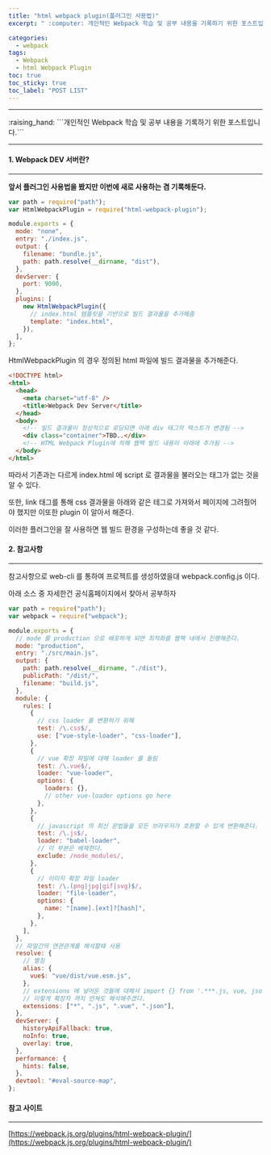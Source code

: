 ```yaml
---
title: "html webpack plugin(플러그인 사용법)"
excerpt: " :computer: 개인적인 Webpack 학습 및 공부 내용을 기록하기 위한 포스트입니다."

categories:
  - webpack
tags:
  - Webpack
  - html Webpack Plugin
toc: true
toc_sticky: true
toc_label: "POST LIST"
---
```


<hr>
:raising_hand:  ```개인적인 Webpack 학습 및 공부 내용을 기록하기 위한 포스트입니다.```
<hr>

#### 1. Webpack DEV 서버란?

---

**앞서 플러그인 사용법을 봤지만 이번에 새로 사용하는 겸 기록해둔다.**

```js
var path = require("path");
var HtmlWebpackPlugin = require("html-webpack-plugin");

module.exports = {
  mode: "none",
  entry: "./index.js",
  output: {
    filename: "bundle.js",
    path: path.resolve(__dirname, "dist"),
  },
  devServer: {
    port: 9000,
  },
  plugins: [
    new HtmlWebpackPlugin({
      // index.html 템플릿을 기반으로 빌드 결과물을 추가해줌
      template: "index.html",
    }),
  ],
};
```

HtmlWebpackPlugin 의 경우 정의된 html 파일에 빌드 결과물을 추가해준다.

```html
<!DOCTYPE html>
<html>
  <head>
    <meta charset="utf-8" />
    <title>Webpack Dev Server</title>
  </head>
  <body>
    <!-- 빌드 결과물이 정상적으로 로딩되면 아래 div 태그의 텍스트가 변경됨 -->
    <div class="container">TBD..</div>
    <!-- HTML Webpack Plugin에 의해 웹팩 빌드 내용이 아래에 추가됨 -->
  </body>
</html>
```

따라서 기존과는 다르게 index.html 에 script 로 결과물을 불러오는 태그가 없는 것을 알 수 있다.

또한, link 태그를 통해 css 결과물을 아래와 같은 테그로 가져와서 페이지에 그려줬어야 했지만 이또한 plugin 이 알아서 해준다.

이러한 플러그인을 잘 사용하면 웹 빌드 환경을 구성하는데 좋을 것 같다.

#### 2. 참고사항

---

참고사항으로 web-cli 를 통하여 프로젝트를 생성하였을대 webpack.config.js 이다.

아래 소스 중 자세한건 공식홈페이지에서 찾아서 공부하자

```js
var path = require("path");
var webpack = require("webpack");

module.exports = {
  // mode 를 production 으로 배포하게 되면 최적화를 웹팩 내에서 진행해준다.
  mode: "production",
  entry: "./src/main.js",
  output: {
    path: path.resolve(__dirname, "./dist"),
    publicPath: "/dist/",
    filename: "build.js",
  },
  module: {
    rules: [
      {
        // css loader 를 변환하기 위해
        test: /\.css$/,
        use: ["vue-style-loader", "css-loader"],
      },
      {
        // vue 확장 파일에 대해 loader 를 돌림
        test: /\.vue$/,
        loader: "vue-loader",
        options: {
          loaders: {},
          // other vue-loader options go here
        },
      },
      {
        // javascript 의 최신 문법들을 모든 브라우저가 호환할 수 있게 변환해준다.
        test: /\.js$/,
        loader: "babel-loader",
        // 이 부분은 배제한다.
        exclude: /node_modules/,
      },
      {
        // 이미지 확장 파일 loader
        test: /\.(png|jpg|gif|svg)$/,
        loader: "file-loader",
        options: {
          name: "[name].[ext]?[hash]",
        },
      },
    ],
  },
  // 파일간의 연관관계를 해석할때 사용
  resolve: {
    // 별칭
    alias: {
      vue$: "vue/dist/vue.esm.js",
    },
    // extensions 에 넣어둔 것들에 대해서 import {} from '.***.js, vue, json'
    // 이렇게 확장자 까지 안쳐도 해석해주겠다.
    extensions: ["*", ".js", ".vue", ".json"],
  },
  devServer: {
    historyApiFallback: true,
    noInfo: true,
    overlay: true,
  },
  performance: {
    hints: false,
  },
  devtool: "#eval-source-map",
};
```

#### 참고 사이트

---

[https://webpack.js.org/plugins/html-webpack-plugin/](https://webpack.js.org/plugins/html-webpack-plugin/)
